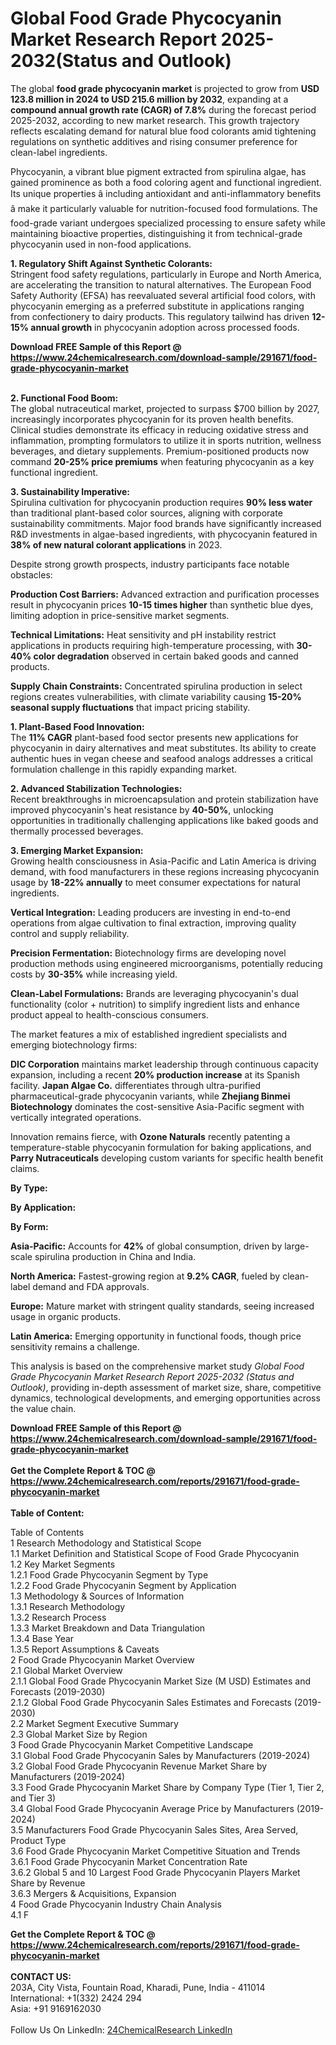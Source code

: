 <h1>Global Food Grade Phycocyanin Market Research Report 2025-2032(Status and Outlook)</h1><p>The global <strong>food grade phycocyanin market</strong> is projected to grow from <strong>USD 123.8 million in 2024 to USD 215.6 million by 2032</strong>, expanding at a <strong>compound annual growth rate (CAGR) of 7.8%</strong> during the forecast period 2025-2032, according to new market research. This growth trajectory reflects escalating demand for natural blue food colorants amid tightening regulations on synthetic additives and rising consumer preference for clean-label ingredients.</p><p>Phycocyanin, a vibrant blue pigment extracted from spirulina algae, has gained prominence as both a food coloring agent and functional ingredient. Its unique properties â including antioxidant and anti-inflammatory benefits â make it particularly valuable for nutrition-focused food formulations. The food-grade variant undergoes specialized processing to ensure safety while maintaining bioactive properties, distinguishing it from technical-grade phycocyanin used in non-food applications.</p><p><strong>1. Regulatory Shift Against Synthetic Colorants:</strong><br>
Stringent food safety regulations, particularly in Europe and North America, are accelerating the transition to natural alternatives. The European Food Safety Authority (EFSA) has reevaluated several artificial food colors, with phycocyanin emerging as a preferred substitute in applications ranging from confectionery to dairy products. This regulatory tailwind has driven <strong>12-15% annual growth</strong> in phycocyanin adoption across processed foods.</p><div><b>Download FREE Sample of this Report @ 
            <a href="https://www.24chemicalresearch.com/download-sample/291671/food-grade-phycocyanin-market">
            https://www.24chemicalresearch.com/download-sample/291671/food-grade-phycocyanin-market</a></b></div><br><p><strong>2. Functional Food Boom:</strong><br>
The global nutraceutical market, projected to surpass $700 billion by 2027, increasingly incorporates phycocyanin for its proven health benefits. Clinical studies demonstrate its efficacy in reducing oxidative stress and inflammation, prompting formulators to utilize it in sports nutrition, wellness beverages, and dietary supplements. Premium-positioned products now command <strong>20-25% price premiums</strong> when featuring phycocyanin as a key functional ingredient.</p><p><strong>3. Sustainability Imperative:</strong><br>
Spirulina cultivation for phycocyanin production requires <strong>90% less water</strong> than traditional plant-based color sources, aligning with corporate sustainability commitments. Major food brands have significantly increased R&amp;D investments in algae-based ingredients, with phycocyanin featured in <strong>38% of new natural colorant applications</strong> in 2023.</p><p>Despite strong growth prospects, industry participants face notable obstacles:</p><p><strong>Production Cost Barriers:</strong> Advanced extraction and purification processes result in phycocyanin prices <strong>10-15 times higher</strong> than synthetic blue dyes, limiting adoption in price-sensitive market segments.</p><p><strong>Technical Limitations:</strong> Heat sensitivity and pH instability restrict applications in products requiring high-temperature processing, with <strong>30-40% color degradation</strong> observed in certain baked goods and canned products.</p><p><strong>Supply Chain Constraints:</strong> Concentrated spirulina production in select regions creates vulnerabilities, with climate variability causing <strong>15-20% seasonal supply fluctuations</strong> that impact pricing stability.</p><p><strong>1. Plant-Based Food Innovation:</strong><br>
The <strong>11% CAGR</strong> plant-based food sector presents new applications for phycocyanin in dairy alternatives and meat substitutes. Its ability to create authentic hues in vegan cheese and seafood analogs addresses a critical formulation challenge in this rapidly expanding market.</p><p><strong>2. Advanced Stabilization Technologies:</strong><br>
Recent breakthroughs in microencapsulation and protein stabilization have improved phycocyanin's heat resistance by <strong>40-50%</strong>, unlocking opportunities in traditionally challenging applications like baked goods and thermally processed beverages.</p><p><strong>3. Emerging Market Expansion:</strong><br>
Growing health consciousness in Asia-Pacific and Latin America is driving demand, with food manufacturers in these regions increasing phycocyanin usage by <strong>18-22% annually</strong> to meet consumer expectations for natural ingredients.</p><p><strong>Vertical Integration:</strong> Leading producers are investing in end-to-end operations from algae cultivation to final extraction, improving quality control and supply reliability.</p><p><strong>Precision Fermentation:</strong> Biotechnology firms are developing novel production methods using engineered microorganisms, potentially reducing costs by <strong>30-35%</strong> while increasing yield.</p><p><strong>Clean-Label Formulations:</strong> Brands are leveraging phycocyanin's dual functionality (color + nutrition) to simplify ingredient lists and enhance product appeal to health-conscious consumers.</p><p>The market features a mix of established ingredient specialists and emerging biotechnology firms:</p><p><strong>DIC Corporation</strong> maintains market leadership through continuous capacity expansion, including a recent <strong>20% production increase</strong> at its Spanish facility. <strong>Japan Algae Co.</strong> differentiates through ultra-purified pharmaceutical-grade phycocyanin variants, while <strong>Zhejiang Binmei Biotechnology</strong> dominates the cost-sensitive Asia-Pacific segment with vertically integrated operations.</p><p>Innovation remains fierce, with <strong>Ozone Naturals</strong> recently patenting a temperature-stable phycocyanin formulation for baking applications, and <strong>Parry Nutraceuticals</strong> developing custom variants for specific health benefit claims.</p><p><strong>By Type:</strong></p><p><strong>By Application:</strong></p><p><strong>By Form:</strong></p><p><strong>Asia-Pacific:</strong> Accounts for <strong>42%</strong> of global consumption, driven by large-scale spirulina production in China and India.</p><p><strong>North America:</strong> Fastest-growing region at <strong>9.2% CAGR</strong>, fueled by clean-label demand and FDA approvals.</p><p><strong>Europe:</strong> Mature market with stringent quality standards, seeing increased usage in organic products.</p><p><strong>Latin America:</strong> Emerging opportunity in functional foods, though price sensitivity remains a challenge.</p><p>This analysis is based on the comprehensive market study <em>Global Food Grade Phycocyanin Market Research Report 2025-2032 (Status and Outlook)</em>, providing in-depth assessment of market size, share, competitive dynamics, technological developments, and emerging opportunities across the value chain.</p><div><b>Download FREE Sample of this Report @ 
            <a href="https://www.24chemicalresearch.com/download-sample/291671/food-grade-phycocyanin-market">
            https://www.24chemicalresearch.com/download-sample/291671/food-grade-phycocyanin-market</a></b></div><br><div><b>Get the Complete Report & TOC @ 
            <a href="https://www.24chemicalresearch.com/reports/291671/food-grade-phycocyanin-market">
            https://www.24chemicalresearch.com/reports/291671/food-grade-phycocyanin-market</a></b></div><br>
            <b>Table of Content:</b><p>Table of Contents<br />
1 Research Methodology and Statistical Scope<br />
1.1 Market Definition and Statistical Scope of Food Grade Phycocyanin<br />
1.2 Key Market Segments<br />
1.2.1 Food Grade Phycocyanin Segment by Type<br />
1.2.2 Food Grade Phycocyanin Segment by Application<br />
1.3 Methodology & Sources of Information<br />
1.3.1 Research Methodology<br />
1.3.2 Research Process<br />
1.3.3 Market Breakdown and Data Triangulation<br />
1.3.4 Base Year<br />
1.3.5 Report Assumptions & Caveats<br />
2 Food Grade Phycocyanin Market Overview<br />
2.1 Global Market Overview<br />
2.1.1 Global Food Grade Phycocyanin Market Size (M USD) Estimates and Forecasts (2019-2030)<br />
2.1.2 Global Food Grade Phycocyanin Sales Estimates and Forecasts (2019-2030)<br />
2.2 Market Segment Executive Summary<br />
2.3 Global Market Size by Region<br />
3 Food Grade Phycocyanin Market Competitive Landscape<br />
3.1 Global Food Grade Phycocyanin Sales by Manufacturers (2019-2024)<br />
3.2 Global Food Grade Phycocyanin Revenue Market Share by Manufacturers (2019-2024)<br />
3.3 Food Grade Phycocyanin Market Share by Company Type (Tier 1, Tier 2, and Tier 3)<br />
3.4 Global Food Grade Phycocyanin Average Price by Manufacturers (2019-2024)<br />
3.5 Manufacturers Food Grade Phycocyanin Sales Sites, Area Served, Product Type<br />
3.6 Food Grade Phycocyanin Market Competitive Situation and Trends<br />
3.6.1 Food Grade Phycocyanin Market Concentration Rate<br />
3.6.2 Global 5 and 10 Largest Food Grade Phycocyanin Players Market Share by Revenue<br />
3.6.3 Mergers & Acquisitions, Expansion<br />
4 Food Grade Phycocyanin Industry Chain Analysis<br />
4.1 F</p><div><b>Get the Complete Report & TOC @ 
            <a href="https://www.24chemicalresearch.com/reports/291671/food-grade-phycocyanin-market">
            https://www.24chemicalresearch.com/reports/291671/food-grade-phycocyanin-market</a></b></div><br><b>CONTACT US:</b><br>
            203A, City Vista, Fountain Road, Kharadi, Pune, India - 411014<br>
            International: +1(332) 2424 294<br>
            Asia: +91 9169162030 <br><br>
            Follow Us On LinkedIn: <a href="https://www.linkedin.com/company/24chemicalresearch/">24ChemicalResearch LinkedIn</a>